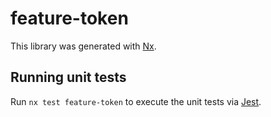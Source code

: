 # feature-token

This library was generated with [Nx](https://nx.dev).

## Running unit tests

Run `nx test feature-token` to execute the unit tests via [Jest](https://jestjs.io).
